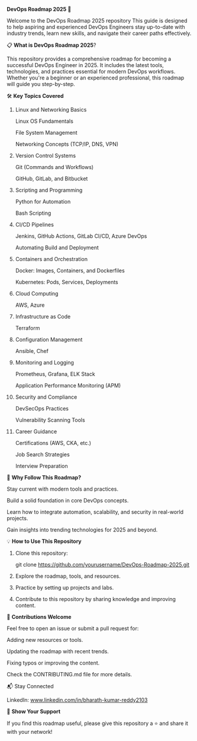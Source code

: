**DevOps Roadmap 2025** 🚀

Welcome to the DevOps Roadmap 2025 repository This guide is designed to help aspiring and experienced DevOps Engineers stay up-to-date with industry trends, learn new skills, and navigate their career paths effectively.

📋 **What is DevOps Roadmap 2025**?

This repository provides a comprehensive roadmap for becoming a successful DevOps Engineer in 2025. It includes the latest tools, technologies, and practices essential for modern DevOps workflows. Whether you're a beginner or an experienced professional, this roadmap will guide you step-by-step.

🛠️ **Key Topics Covered**

1. Linux and Networking Basics

   Linux OS Fundamentals

   File System Management

   Networking Concepts (TCP/IP, DNS, VPN)

2. Version Control Systems

   Git (Commands and Workflows)

   GitHub, GitLab, and Bitbucket

3. Scripting and Programming

   Python for Automation

   Bash Scripting

4. CI/CD Pipelines

   Jenkins, GitHub Actions, GitLab CI/CD, Azure DevOps

   Automating Build and Deployment

5. Containers and Orchestration

   Docker: Images, Containers, and Dockerfiles

   Kubernetes: Pods, Services, Deployments

6. Cloud Computing

   AWS, Azure

7. Infrastructure as Code
   
   Terraform

8. Configuration Management

   Ansible, Chef

9. Monitoring and Logging

   Prometheus, Grafana, ELK Stack

   Application Performance Monitoring (APM)

10. Security and Compliance

    DevSecOps Practices

    Vulnerability Scanning Tools

11. Career Guidance

    Certifications (AWS, CKA, etc.)

    Job Search Strategies

    Interview Preparation

🎯 **Why Follow This Roadmap?**

Stay current with modern tools and practices.

Build a solid foundation in core DevOps concepts.

Learn how to integrate automation, scalability, and security in real-world projects.

Gain insights into trending technologies for 2025 and beyond.

💡 **How to Use This Repository**

1. Clone this repository:

   git clone https://github.com/yourusername/DevOps-Roadmap-2025.git

2. Explore the roadmap, tools, and resources.

3. Practice by setting up projects and labs.

4. Contribute to this repository by sharing knowledge and improving content.

🤝 **Contributions Welcome**

Feel free to open an issue or submit a pull request for:

Adding new resources or tools.

Updating the roadmap with recent trends.

Fixing typos or improving the content.


Check the CONTRIBUTING.md file for more details.

📬 Stay Connected

LinkedIn: www.linkedin.com/in/bharath-kumar-reddy2103

🌟 **Show Your Support**

If you find this roadmap useful, please give this repository a ⭐ and share it with your network!

